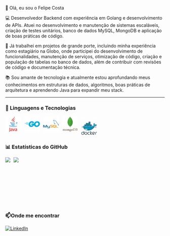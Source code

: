 
👋 Olá, eu sou o Felipe Costa

💻 Desenvolvedor Backend com experiência em Golang e desenvolvimento de APIs. Atuei no desenvolvimento e manutenção de sistemas escaláveis, criação de testes unitários, banco de dados MySQL, MongoDB e aplicação de boas práticas de código.

🚀 Já trabalhei em projetos de grande porte, incluindo minha experiência como estagiário na Globo, onde participei do desenvolvimento de funcionalidades, manutenção de serviços, otimização de código, criação e população de tabelas no banco de dados, além de contribuir com revisões de código e documentação técnica.

📚 Sou amante de tecnologia e atualmente estou aprofundando meus conhecimentos em estruturas de dados, algoritmos, boas práticas de arquitetura e aprendendo Java para expandir meu stack.

---

### 🤖 Linguagens e Tecnologias

<img 
    align="left" 
    alt="Java"
    title="Java" 
    width="50px" 
    style="padding-right: 10px;" 
    src="https://raw.githubusercontent.com/devicons/devicon/54cfe13ac10eaa1ef817a343ab0a9437eb3c2e08/icons/java/java-original-wordmark.svg" 
/>

<img 
    align="left" 
    alt="Golang"
    title="Golang" 
    width="50px" 
    style="padding-right: 10px;" 
    src="https://raw.githubusercontent.com/devicons/devicon/54cfe13ac10eaa1ef817a343ab0a9437eb3c2e08/icons/go/go-original-wordmark.svg"
/>

<img 
    align="left" 
    alt="MySQL"
    title="MySQL" 
    width="50px" 
    style="padding-right: 10px;" 
    src="https://raw.githubusercontent.com/devicons/devicon/54cfe13ac10eaa1ef817a343ab0a9437eb3c2e08/icons/mysql/mysql-original-wordmark.svg" 
/>

<img 
    align="left" 
    alt="MongoDB"
    title="MongoDB" 
    width="50px" 
    style="padding-right: 10px;" 
    src="https://raw.githubusercontent.com/devicons/devicon/54cfe13ac10eaa1ef817a343ab0a9437eb3c2e08/icons/mongodb/mongodb-original-wordmark.svg" 
/>

<img 
    align="left" 
    alt="Docker"
    title="Docker" 
    width="50px" 
    style="padding-right: 10px;" 
    src="https://raw.githubusercontent.com/devicons/devicon/54cfe13ac10eaa1ef817a343ab0a9437eb3c2e08/icons/docker/docker-original-wordmark.svg" 
/>
<br/><br/>
---

### 📊 Estatísticas do GitHub
<div style="display:flex; gap: 10px; align-items: stretch;">
  <img src="https://github-readme-stats.vercel.app/api?username=felipecveiga&show_icons=true&theme=dracula&hide_border=true" style="height: 150px;" />
  <img src="https://github-readme-stats.vercel.app/api/top-langs/?username=felipecveiga&layout=compact&theme=dracula&hide_border=true" style="height: 150px;" />
</div>

<h3>📫Onde me encontrar</h3>

[![LinkedIn](https://img.shields.io/badge/LinkedIn-0077B5?style=for-the-badge&logo=linkedin&logoColor=white)](https://www.linkedin.com/in/felipecveiga/)  





